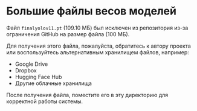 # Большие файлы весов моделей

Файл `finalyolov11.pt` (109.10 МБ) был исключен из репозитория из-за ограничения GitHub на размер файла (100 МБ).

Для получения этого файла, пожалуйста, обратитесь к автору проекта или воспользуйтесь альтернативным хранилищем файлов, например:
- Google Drive
- Dropbox
- Hugging Face Hub
- Другие облачные хранилища

После получения файла, поместите его в эту директорию для корректной работы системы. 